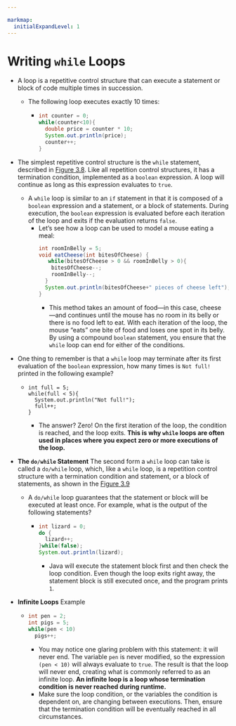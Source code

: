 ```yaml
---

markmap:
  initialExpandLevel: 1
---
```

# **Writing `while` Loops**
- A loop is a repetitive control structure that can execute a
  statement or block of code multiple times in succession.
  - The following loop executes exactly 10 times:
    - ```java 
      int counter = 0;
      while(counter<10){
        double price = counter * 10;
        System.out.println(price);
        counter++;
      }
      ```
- The simplest repetitive control structure is the `while` statement, 
described in [Figure 3.8](https://1drv.ms/i/c/c83cfca51d5c2032/EU6cEVmt7D9Ig08NQlEt1zABHLaZWuEwM-PF-HCsDkOfyg?e=Qfx5ZX). Like all repetition control structures, it 
has a termination condition, implemented as a `boolean`
expression. A loop will continue as long as this expression
evaluates to `true`.
  - A `while` loop is similar to an `if` statement in that it is composed of a `boolean` expression 
  and a statement, or a block of statements. During execution, the `boolean` expression is 
  evaluated before each iteration of the loop and exits if the evaluation returns `false`.
    - Let’s see how a loop can be used to model a mouse eating a meal:
      ```java
      int roomInBelly = 5;
      void eatCheese(int bitesOfCheese) {
         while(bitesOfCheese > 0 && roomInBelly > 0){
          bitesOfCheese--;
          roomInBelly--;
        }
        System.out.println(bitesOfCheese+" pieces of cheese left");
      }
      ```
      - This method takes an amount of food—in this case, cheese
      —and continues until the mouse has no room in its belly or
      there is no food left to eat. With each iteration of the loop,
      the mouse “eats” one bite of food and loses one spot in its
      belly. By using a compound `boolean` statement, you ensure
      that the `while` loop can end for either of the conditions.
- One thing to remember is that a `while` loop may terminate
after its first evaluation of the `boolean` expression, how many 
times is `Not full!` printed in the following example?
  - ```
    int full = 5;
    while(full < 5){
      System.out.println("Not full!");
      full++;
    }
    ```
    - The answer? Zero! On the first iteration of the loop, the condition is reached, 
    and the loop exits. **This is why `while` loops are often used in places 
    where you expect zero or more executions of the loop.**

- **The `do/while` Statement**
The second form a `while` loop can take is called a `do/while`
loop, which, like a `while` loop, is a repetition control structure 
with a termination condition and statement, or a block of
statements, as shown in the [Figure 3.9](https://1drv.ms/i/c/c83cfca51d5c2032/EYJez7xEiilDlsO6ujerUx0BYUpuNMLmXZZqzKrAclxrYQ?e=tftC8o)
  - A `do/while` loop guarantees that the statement or block will be executed at 
  least once. For example, what is the output of the following statements?
    - ```java
      int lizard = 0;
      do {
        lizard++;
      }while(false);
      System.out.println(lizard);
      ```
      - Java will execute the statement block first and then check
the loop condition. Even though the loop exits right away,
the statement block is still executed once, and the program
prints `1`.
- **Infinite Loops**
Example
  - ```java
    int pen = 2;
    int pigs = 5;
    while(pen < 10)
      pigs++;
    ```
    - You may notice one glaring problem with this statement: it will never end. 
    The variable `pen` is never modified, so the expression `(pen < 10)` will 
    always evaluate to `true`. The result is that the loop will never end, creating 
    what is commonly referred to as an infinite loop. **An infinite loop is a 
    loop whose termination condition is never reached  during runtime.**
    - Make sure the loop condition, or the variables the condition is dependent 
    on, are changing between executions. Then, ensure that the termination 
    condition will be eventually reached in all circumstances.